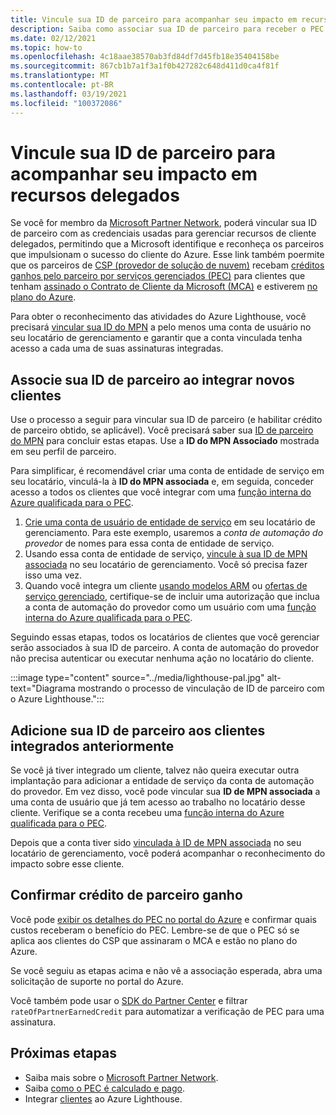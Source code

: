 ```yaml
---
title: Vincule sua ID de parceiro para acompanhar seu impacto em recursos delegados
description: Saiba como associar sua ID de parceiro para receber o PEC (crédito ganho) do parceiro nos recursos do cliente que você gerencia por meio do Azure Lighthouse.
ms.date: 02/12/2021
ms.topic: how-to
ms.openlocfilehash: 4c18aae38570ab3fd84df7d45fb18e35404158be
ms.sourcegitcommit: 867cb1b7a1f3a1f0b427282c648d411d0ca4f81f
ms.translationtype: MT
ms.contentlocale: pt-BR
ms.lasthandoff: 03/19/2021
ms.locfileid: "100372086"
---
```

# <a name="link-your-partner-id-to-track-your-impact-on-delegated-resources"></a>Vincule sua ID de parceiro para acompanhar seu impacto em recursos delegados 

Se você for membro da [Microsoft Partner Network](https://partner.microsoft.com/), poderá vincular sua ID de parceiro com as credenciais usadas para gerenciar recursos de cliente delegados, permitindo que a Microsoft identifique e reconheça os parceiros que impulsionam o sucesso do cliente do Azure. Esse link também poermite que os parceiros de [CSP (provedor de solução de nuvem)](/partner-center/csp-overview) recebam [créditos ganhos pelo parceiro por serviços gerenciados (PEC)](/partner-center/partner-earned-credit) para clientes que tenham [assinado o Contrato de Cliente da Microsoft (MCA)](/partner-center/confirm-customer-agreement) e estiverem [no plano do Azure](/partner-center/azure-plan-get-started).

Para obter o reconhecimento das atividades do Azure Lighthouse, você precisará [vincular sua ID do MPN](../../cost-management-billing/manage/link-partner-id.md) a pelo menos uma conta de usuário no seu locatário de gerenciamento e garantir que a conta vinculada tenha acesso a cada uma de suas assinaturas integradas.

## <a name="associate-your-partner-id-when-you-onboard-new-customers"></a>Associe sua ID de parceiro ao integrar novos clientes

Use o processo a seguir para vincular sua ID de parceiro (e habilitar crédito de parceiro obtido, se aplicável). Você precisará saber sua [ID de parceiro do MPN](/partner-center/partner-center-account-setup#locate-your-mpn-id) para concluir estas etapas. Use a **ID do MPN Associado** mostrada em seu perfil de parceiro.

Para simplificar, é recomendável criar uma conta de entidade de serviço em seu locatário, vinculá-la à **ID do MPN associada** e, em seguida, conceder acesso a todos os clientes que você integrar com uma [função interna do Azure qualificada para o PEC](/partner-center/azure-roles-perms-pec).

1. [Crie uma conta de usuário de entidade de serviço](../../active-directory/develop/howto-authenticate-service-principal-powershell.md) em seu locatário de gerenciamento. Para este exemplo, usaremos a *conta de automação do provedor* de nomes para essa conta de entidade de serviço.
1. Usando essa conta de entidade de serviço, [vincule à sua ID de MPN associada](../../cost-management-billing/manage/link-partner-id.md#link-to-a-partner-id) no seu locatário de gerenciamento. Você só precisa fazer isso uma vez.
1. Quando você integra um cliente [usando modelos ARM](onboard-customer.md) ou [ofertas de serviço gerenciado](publish-managed-services-offers.md), certifique-se de incluir uma autorização que inclua a conta de automação do provedor como um usuário com uma [função interna do Azure qualificada para o PEC](/partner-center/azure-roles-perms-pec).

Seguindo essas etapas, todos os locatários de clientes que você gerenciar serão associados à sua ID de parceiro. A conta de automação do provedor não precisa autenticar ou executar nenhuma ação no locatário do cliente.

:::image type="content" source="../media/lighthouse-pal.jpg" alt-text="Diagrama mostrando o processo de vinculação de ID de parceiro com o Azure Lighthouse.":::

## <a name="add-your-partner-id-to-previously-onboarded-customers"></a>Adicione sua ID de parceiro aos clientes integrados anteriormente

Se você já tiver integrado um cliente, talvez não queira executar outra implantação para adicionar a entidade de serviço da conta de automação do provedor. Em vez disso, você pode vincular sua **ID de MPN associada** a uma conta de usuário que já tem acesso ao trabalho no locatário desse cliente. Verifique se a conta recebeu uma [função interna do Azure qualificada para o PEC](/partner-center/azure-roles-perms-pec).

Depois que a conta tiver sido [vinculada à ID de MPN associada](../../cost-management-billing/manage/link-partner-id.md#link-to-a-partner-id) no seu locatário de gerenciamento, você poderá acompanhar o reconhecimento do impacto sobre esse cliente.

## <a name="confirm-partner-earned-credit"></a>Confirmar crédito de parceiro ganho

Você pode [exibir os detalhes do PEC no portal do Azure](/partner-center/partner-earned-credit-explanation#azure-cost-management) e confirmar quais custos receberam o benefício do PEC. Lembre-se de que o PEC só se aplica aos clientes do CSP que assinaram o MCA e estão no plano do Azure.

Se você seguiu as etapas acima e não vê a associação esperada, abra uma solicitação de suporte no portal do Azure.

Você também pode usar o [SDK do Partner Center](/partner-center/develop/get-invoice-unbilled-consumption-lineitems) e filtrar `rateOfPartnerEarnedCredit` para automatizar a verificação de PEC para uma assinatura.

## <a name="next-steps"></a>Próximas etapas

- Saiba mais sobre o [Microsoft Partner Network](/partner-center/mpn-overview).
- Saiba [como o PEC é calculado e pago](/partner-center/partner-earned-credit-explanation).
- Integrar [clientes](onboard-customer.md) ao Azure Lighthouse.